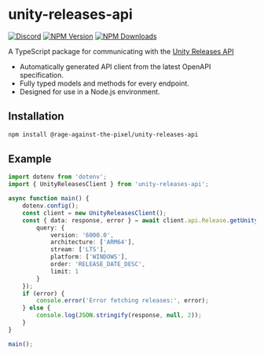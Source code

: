 # unity-releases-api

[![Discord](https://img.shields.io/discord/855294214065487932.svg?label=&logo=discord&logoColor=ffffff&color=7389D8&labelColor=6A7EC2)](https://discord.gg/xQgMW9ufN4) [![NPM Version](https://img.shields.io/npm/v/%40rage-against-the-pixel%2Funity-releases-api)](https://www.npmjs.com/package/@rage-against-the-pixel/unity-releases-api) [![NPM Downloads](https://img.shields.io/npm/dw/%40rage-against-the-pixel%2Funity-releases-api)](https://www.npmjs.com/package/@rage-against-the-pixel/unity-releases-api)

A TypeScript package for communicating with the [Unity Releases API](https://services.docs.unity.com/release/v1)

- Automatically generated API client from the latest OpenAPI specification.
- Fully typed models and methods for every endpoint.
- Designed for use in a Node.js environment.

## Installation

```sh
npm install @rage-against-the-pixel/unity-releases-api
```

## Example

```ts
import dotenv from 'dotenv';
import { UnityReleasesClient } from 'unity-releases-api';

async function main() {
    dotenv.config();
    const client = new UnityReleasesClient();
    const { data: response, error } = await client.api.Release.getUnityReleases({
        query: {
            version: '6000.0',
            architecture: ['ARM64'],
            stream: ['LTS'],
            platform: ['WINDOWS'],
            order: 'RELEASE_DATE_DESC',
            limit: 1
        }
    });
    if (error) {
        console.error('Error fetching releases:', error);
    } else {
        console.log(JSON.stringify(response, null, 2));
    }
}

main();
```
